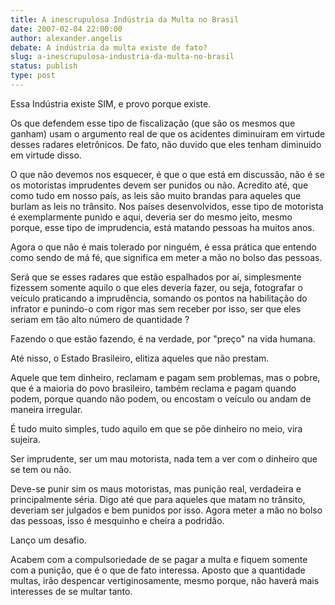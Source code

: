 ```yaml
---
title: A inescrupulosa Indústria da Multa no Brasil
date: 2007-02-04 22:00:00
author: alexander.angelis
debate: A indústria da multa existe de fato?
slug: a-inescrupulosa-industria-da-multa-no-brasil
status: publish 
type: post
---
```


Essa Indústria existe SIM, e provo porque existe.  

Os que defendem esse tipo de fiscalização (que são os mesmos que ganham) usam o argumento real de que os acidentes diminuiram em virtude desses radares eletrônicos. De fato, não duvido que eles tenham diminuido em virtude disso.  

O que não devemos nos esquecer, é que o que está em discussão, não é se os motoristas imprudentes devem ser punidos ou não. Acredito até, que como tudo em nosso país, as leis são muito brandas para aqueles que burlam as leis no trânsito. Nos países desenvolvidos, esse tipo de motorista é exemplarmente punido e aqui, deveria ser do mesmo jeito, mesmo porque, esse tipo de imprudencia, está matando pessoas ha muitos anos.  

Agora o que não é mais tolerado por ninguém, é essa prática que entendo como sendo de má fé, que significa em meter a mão no bolso das pessoas.  

Será que se esses radares que estão espalhados por aí, simplesmente fizessem somente aquilo o que eles deveria fazer, ou seja, fotografar o veículo praticando a imprudência, somando os pontos na habilitação do infrator e punindo-o com rigor mas sem receber por isso, ser que eles seriam em tão alto número de quantidade ?  

Fazendo o que estão fazendo, é na verdade, por "preço" na vida humana.  

Até nisso, o Estado Brasileiro, elitiza aqueles que não prestam.  

Aquele que tem dinheiro, reclamam e pagam sem problemas, mas o pobre, que é a maioria do povo brasileiro, também reclama e pagam quando podem, porque quando não podem, ou encostam o veículo ou andam de maneira irregular.  

É tudo muito simples, tudo aquilo em que se põe dinheiro no meio, vira sujeira.  

Ser imprudente, ser um mau motorista, nada tem a ver com o dinheiro que se tem ou não.  

Deve-se punir sim os maus motoristas, mas punição real, verdadeira e principalmente séria. Digo até que para aqueles que matam no trânsito, deveriam ser julgados e bem punidos por isso. Agora meter a mão no bolso das pessoas, isso é mesquinho e cheira a podridão.  

Lanço um desafio.  

Acabem com a compulsoriedade de se pagar a multa e fiquem somente com a punição, que é o que de fato interessa. Aposto que a quantidade multas, irão despencar vertiginosamente, mesmo porque, não haverá mais interesses de se multar tanto.
